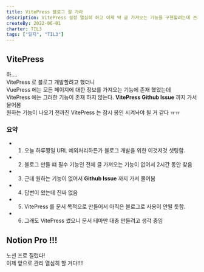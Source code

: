 ```yaml
---
title: VitePress 블로그 잘 가라
description: VitePress 설정 열심히 하고 이제 딱 글 가져오는 기능을 구현할려는데 존재하지 않네....
createBy: 2022-06-01
charter: TIL3
tags: ["일지", "TIL3"]
---
```


## VitePress

하....  
VitePress 로 블로그 개발할려고 했더니  
VuePress 에는 모든 페이지에 대한 정보를 가져오는 기능에 존재 했었는데  
VitePress 에는 그러한 기능이 존재 하지 않는다. **VitePress Github Issue** 까지 가서 물어봄  
원하는 기능이 나오기 전까진 VitePress 는 잠시 봉인 시켜놔야 될 거 같다 ㅠㅠ

### 요약

-   1. 오늘 하루쬥일 URL 예외처리하든가 블로그 개발을 위한 이것저것 셋팅함.
-   2. 블로그 만들 떄 필수 기능인 전체 글 가져오는 기능이 없어서 2시간 동안 찾음
-   3. 근데 원하는 기능이 없어서 **Github Issue** 까지 가서 물어봄
-   4. 답변이 왔는데 진짜 없음
-   5. VitePress 를 문서 목적으로 만들어서 아직은 블로그로 사용이 안될 듯함.
-   6. 그래도 VitePress 썼으니 문서 테마만 대충 만들려고 생각 중임

## Notion Pro !!!

노션 프로 질렀다!  
이제 앞으로 관리 열심히 할 거다!!!!

